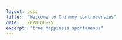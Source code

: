 ```yaml
---
layout: post
title:  "Welcome to Chinmoy controversies"
date:   2020-06-25
excerpt: "true happiness spontaneous"
---
```

